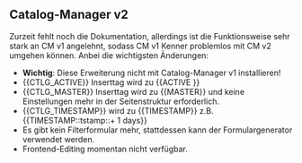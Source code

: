 ## Catalog-Manager v2

Zurzeit fehlt noch die Dokumentation, allerdings ist die Funktionsweise sehr stark an CM v1 angelehnt, sodass CM v1 Kenner problemlos mit CM v2 umgehen können. Anbei die wichtigsten Änderungen:

- **Wichtig**: Diese Erweiterung nicht mit Catalog-Manager v1 installieren!
- {{CTLG_ACTIVE}} Inserttag wird zu {{ACTIVE }}
- {{CTLG_MASTER}} Inserttag wird zu {{MASTER}} und keine Einstellungen mehr in der Seitenstruktur erforderlich.
- {{CTLG_TIMESTAMP}} wird zu {{TIMESTAMP}} z.B. {{TIMESTAMP::tstamp::+ 1 days}}
- Es gibt kein Filterformular mehr, stattdessen kann der Formulargenerator verwendet werden.
- Frontend-Editing momentan nicht verfügbar.

